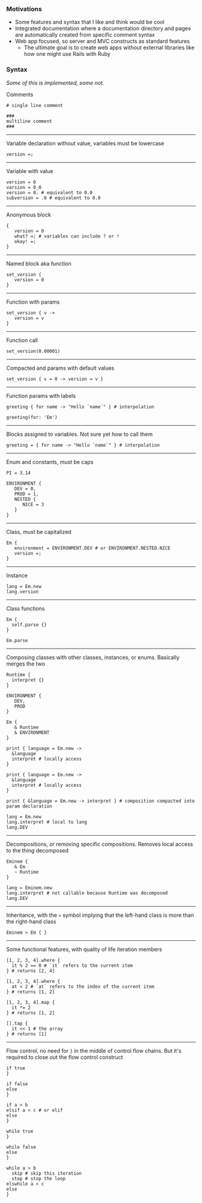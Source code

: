 ### Motivations

- Some features and syntax that I like and think would be cool
- Integrated documentation where a documentation directory and pages are automatically created from specific comment
  syntax
- Web app focused, so server and MVC constructs as standard features
    - The ultimate goal is to create web apps without external libraries like how one might use Rails with Ruby

### Syntax

*Some of this is implemented, some not.*

Comments

```
# single line comment

###
multiline comment
###
```

---

Variable declaration without value, variables must be lowercase

```
version =;
```

---
Variable with value

```
version = 0
varsion = 0_0
version = 0. # equivalent to 0.0
subversion = .0 # equivalent to 0.0
```

---
Anonymous block

```
{
   version = 0
   what? =; # variables can include ? or !
   okay! =;
}
```

---
Named block aka function

```
set_version {
   version = 0
}
```

---
Function with params

```
set_version { v ->
   version = v
}
```

---
Function call

```
set_version(0.00001)
```

---
Compacted and params with default values

```
set_version { v = 0 -> version = v }
```

---
Function params with labels

```
greeting { for name -> "Hello `name`" } # interpolation

greeting(for: 'Em')
```

---
Blocks assigned to variables. Not sure yet how to call them

```
greeting = { for name -> "Hello `name`" } # interpolation
```

---
Enum and constants, must be caps

```
PI = 3.14

ENVIRONMENT {
   DEV = 0,
   PROD = 1,
   NESTED {
      NICE = 3
   }
}
```

---
Class, must be capitalized

```
Em {
   environment = ENVIRONMENT.DEV # or ENVIRONMENT.NESTED.NICE
   version =;
}
```

---
Instance

```
lang = Em.new
lang.version
```

---
Class functions

```
Em {
  self.parse {}
}

Em.parse
```

---

Composing classes with other classes, instances, or enums. Basically merges the two

```
Runtime {
  interpret {}
}

ENVIRONMENT {
   DEV,
   PROD
}

Em {
   & Runtime
   & ENVIRONMENT
}

print { language = Em.new ->
  &language
  interpret # locally access 
}

print { language = Em.new ->
  &language
  interpret # locally access 
}

print { &language = Em.new -> interpret } # composition compacted into param declaration

lang = Em.new
lang.interpret # local to lang
lang.DEV
```

---
Decompositions, or removing specific compositions. Removes local access to the thing decomposed

```
Eminem {
   & Em
   ~ Runtime
}

lang = Eminem.new
lang.interpret # not callable because Runtime was decomposed
lang.DEV
```

---
Inheritance, with the `>` symbol implying that the left-hand class is more than the right-hand
class

```
Eminem > Em { }
```

---
Some functional features, with quality of life iteration members

```
[1, 2, 3, 4].where { 
  it % 2 == 0 # `it` refers to the current item
} # returns [2, 4]

[1, 2, 3, 4].where { 
  at < 2 # `at` refers to the index of the current item
} # returns [1, 2]

[1, 2, 3, 4].map { 
  it *= 2
} # returns [1, 2]

[].tap { 
  it << 1 # the array
} # returns [1]
```

---
Flow control, no need for `}` in the middle of control flow chains. But it's required to close out the flow control
construct

```
if true
}

if false
else
}

if a > b
elsif a < c # or elif
else
}

while true
}

while false
else
}

while a > b
  skip # skip this iteration
  stop # stop the loop
elswhile a < c
else
}
```
